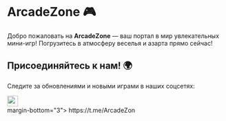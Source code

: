 # ArcadeZone 🎮
Добро пожаловать на **ArcadeZone** — ваш портал в мир увлекательных мини-игр! Погрузитесь в атмосферу веселья и азарта прямо сейчас!

## Присоединяйтесь к нам! 🌍

Следите за обновлениями и новыми играми в наших соцсетях:
<div>
  <span>
       <div> <img src="https://github.com/user-attachments/assets/0fe08685-8aed-44f1-a55c-a45683e559b1" width="25" height="25"> </div>
      <div> margin-bottom="3"> https://t.me/ArcadeZon </div>
  </span>
</div>
